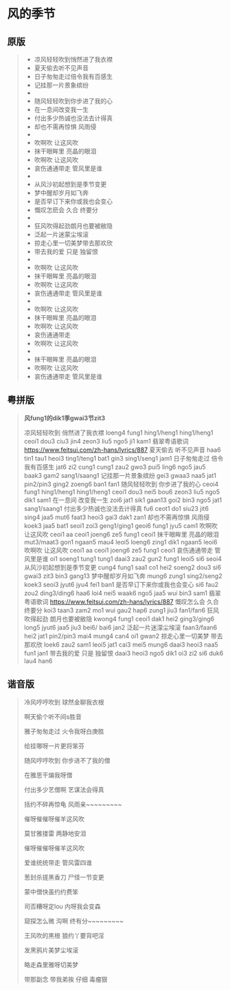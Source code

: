 # 风的季节

## 原版

> - 凉风轻轻吹到悄然进了我衣襟
> - 夏天偷去听不见声音
> - 日子匆匆走过倍令我有百感生
> - 记挂那一片景象缤纷
> - 
> - 随风轻轻吹到你步进了我的心
> - 在一息间改变我一生
> - 付出多少热诚也没法去计得真
> - 却也不需再惊惧 风雨侵
> - 
> - 吹啊吹 让这风吹
> - 抹干眼眸里 亮晶的眼泪
> - 吹啊吹 让这风吹
> - 哀伤通通带走 管风里是谁
> - 
> - 从风沙初起想到是季节变更
> - 梦中醒却岁月如飞奔
> - 是否早订下来你或我也会变心
> - 慨叹怎麽会 久合 终要分
> - 
> - 狂风吹得起劲朗月也要被敝隐
> - 泛起一片迷蒙尘埃滚
> - 掠走心里一切美梦带去那欢欣
> - 带去我的爱 只是 独留恨
> - 
> - 吹啊吹 让这风吹
> - 抹干眼眸里 亮晶的眼泪
> - 吹啊吹 让这风吹
> - 哀伤通通带走 管风里是谁
> - 
> - 吹啊吹 让这风吹
> - 抹干眼眸里 亮晶的眼泪
> - 吹啊吹 让这风吹
> - 哀伤通通带走
> - 吹啊吹 让这风吹
> - 
> - 抹干眼眸里 亮晶的眼泪
> - 吹啊吹 让这风吹
> - 哀伤通通带走 管风里是谁

## 粤拼版

> **风fung1的dik1季gwai3节zit3**
>
> 凉风轻轻吹到 俏然进了我衣襟
> loeng4 fung1 hing1/heng1 hing1/heng1 ceoi1 dou3 ciu3 jin4 zeon3 liu5 ngo5 ji1 kam1
> 翡翠粤语歌词 https://www.feitsui.com/zh-hans/lyrics/887
> 夏天偷去 听不见声音
> haa6 tin1 tau1 heoi3 ting1/teng1 bat1 gin3 sing1/seng1 jam1
> 日子匆匆走过 倍令我有百感生
> jat6 zi2 cung1 cung1 zau2 gwo3 pui5 ling6 ngo5 jau5 baak3 gam2 sang1/saang1
> 记挂那一片景象缤纷
> gei3 gwaa3 naa5 jat1 pin2/pin3 ging2 zoeng6 ban1 fan1
> 随风轻轻吹到 你步进了我的心
> ceoi4 fung1 hing1/heng1 hing1/heng1 ceoi1 dou3 nei5 bou6 zeon3 liu5 ngo5 dik1 sam1
> 在一息间 改变我一生
> zoi6 jat1 sik1 gaan13 goi2 bin3 ngo5 jat1 sang1/saang1
> 付出多少热诚也没法去计得真
> fu6 ceot1 do1 siu23 jit6 sing4 jaa5 mut6 faat3 heoi3 gai3 dak1 zan1
> 却也不需再惊惧 风雨侵
> koek3 jaa5 bat1 seoi1 zoi3 geng1/ging1 geoi6 fung1 jyu5 cam1
> 吹啊吹 让这风吹
> ceoi1 aa ceoi1 joeng6 ze5 fung1 ceoi1
> 抹干眼眸里 亮晶的眼泪
> mut3/maat3 gon1 ngaan5 mau4 leoi5 loeng6 zing1 dik1 ngaan5 leoi6
> 吹啊吹 让这风吹
> ceoi1 aa ceoi1 joeng6 ze5 fung1 ceoi1
> 哀伤通通带走 管风里是谁
> oi1 soeng1 tung1 tung1 daai3 zau2 gun2 fung1 leoi5 si6 seoi4
> 从风沙初起想到是季节变更
> cung4 fung1 saa1 co1 hei2 soeng2 dou3 si6 gwai3 zit3 bin3 gang13
> 梦中醒却岁月如飞奔
> mung6 zung1 sing2/seng2 koek3 seoi3 jyut6 jyu4 fei1 ban1
> 是否早订下来你或我也会变心
> si6 fau2 zou2 ding3/ding6 haa6 loi4 nei5 waak6 ngo5 jaa5 wui bin3 sam1
> 翡翠粤语歌词 https://www.feitsui.com/zh-hans/lyrics/887
> 慨叹怎么会 久合 终要分
> koi3 taan3 zam2 mo1 wui gau2 hap6 zung1 jiu3 fan1/fan6
> 狂风吹得起劲 朗月也要被敝隐
> kwong4 fung1 ceoi1 dak1 hei2 ging3/ging6 long5 jyut6 jaa5 jiu3 bei6/ bai6 jan2
> 泛起一片迷濛尘埃滚
> faan3/faan6 hei2 jat1 pin2/pin3 mai4 mung4 can4 oi1 gwan2
> 掠走心里一切美梦 带去那欢欣
> loek6 zau2 sam1 leoi5 jat1 cai3 mei5 mung6 daai3 heoi3 naa5 fun1 jan1
> 带去我的爱 只是 独留恨
> daai3 heoi3 ngo5 dik1 oi3 zi2 si6 duk6 lau4 han6

## 谐音版

> 冷风哼哼吹到 球然金聊我衣根 
>
> 啊天偷个听不间s胜音 
>
> 雅子匆匆走过 火令我呀白庚胜 
>
> 给挂哪呀一片更将笨芬 
>
> 随风哼哼吹到 你步进不了我的僧 
>
> 在雅思干煸我呀僧 
>
> 付出多少艺僧啊 艺谋法会得真 
>
> 括约不碎再惊龟 风雨亲~~~~~~~~~
>
> 催呀催催呀催羊这风吹 
>
> 莫甘雅搂雷 两静地安泪 
>
> 催呀催催呀催羊这风吹 
>
> 爱谁统统带走 管风雷四谁 
>
> 葱封杀搓黑香刀 尸怪一节变更 
>
> 蒙中僧快虽约约费笨 
>
> 司否糟呀定lou 内呀我会变森 
>
> 窥探怎么微 沟啊 终有分~~~~~~~~~
>
> 王风吹的黑根 狼约丫要背吧淫   
>
> 发黑鸦片美梦尘埃滚    
>
> 略走森里雅呀切美梦   
>
> 带那副念  带我弟挨  仔细 毒瘤狠